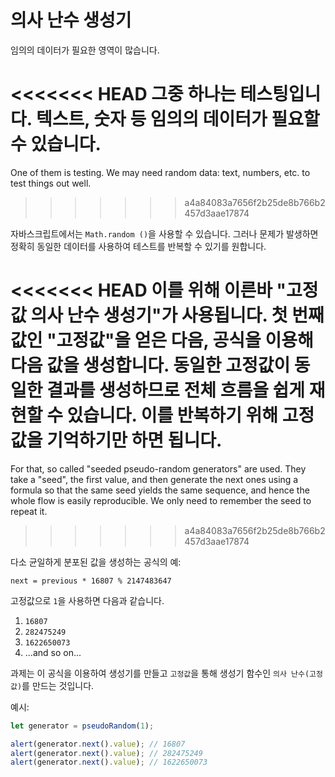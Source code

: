 
# 의사 난수 생성기

임의의 데이터가 필요한 영역이 많습니다.

<<<<<<< HEAD
그중 하나는 테스팅입니다. 텍스트, 숫자 등 임의의 데이터가 필요할 수 있습니다.
=======
One of them is testing. We may need random data: text, numbers, etc. to test things out well.
>>>>>>> a4a84083a7656f2b25de8b766b2457d3aae17874

자바스크립트에서는 `Math.random ()`을 사용할 수 있습니다. 그러나 문제가 발생하면 정확히 동일한 데이터를 사용하여 테스트를 반복할 수 있기를 원합니다.

<<<<<<< HEAD
이를 위해 이른바 "고정값 의사 난수 생성기"가 사용됩니다. 첫 번째 값인 "고정값"을 얻은 다음, 공식을 이용해 다음 값을 생성합니다. 동일한 고정값이 동일한 결과를 생성하므로 전체 흐름을 쉽게 재현할 수 있습니다. 이를 반복하기 위해 고정값을 기억하기만 하면 됩니다.
=======
For that, so called "seeded pseudo-random generators" are used. They take a "seed", the first value, and then generate the next ones using a formula so that the same seed yields the same sequence, and hence the whole flow is easily reproducible. We only need to remember the seed to repeat it.
>>>>>>> a4a84083a7656f2b25de8b766b2457d3aae17874

다소 균일하게 분포된 값을 생성하는 공식의 예:

```
next = previous * 16807 % 2147483647
```

고정값으로 `1`을 사용하면 다음과 같습니다.
1. `16807`
2. `282475249`
3. `1622650073`
4. ...and so on...

과제는 이 공식을 이용하여 생성기를 만들고 `고정값`을 통해 생성기 함수인 `의사 난수(고정값)`를 만드는 것입니다.

예시:

```js
let generator = pseudoRandom(1);

alert(generator.next().value); // 16807
alert(generator.next().value); // 282475249
alert(generator.next().value); // 1622650073
```
